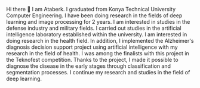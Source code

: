 Hi there 👋 
I am Ataberk. 
I graduated from Konya Technical University Computer Engineering. I have been doing research in the fields of deep learning and image processing for 2 years. I am interested in studies in the defense industry and military fields. I carried out studies in the artificial intelligence laboratory established within the university. I am interested in doing research in the health field. In addition, I implemented the Alzheimer's diagnosis decision support project using artificial intelligence with my research in the field of health. I was among the finalists with this project in the Teknofest competition. Thanks to the project, I made it possible to diagnose the disease in the early stages through classification and segmentation processes. I continue my research and studies in the field of deep learning.

<!--
**ataberkurfali/ataberkurfali** is a ✨ _special_ ✨ repository because its `README.md` (this file) appears on your GitHub profile.
   Hi there 
-->
